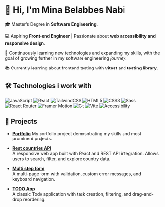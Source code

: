 # 👋 Hi, I'm Mina Belabbes Nabi

🎓 Master’s Degree in **Software Engineering**. <br/>

💻 Aspiring **Front-end Engineer** | Passionate about **web accessibility and responsive design**. <br/>

🧠 Continuously learning new technologies and expanding my skills, with the goal of growing further in my software engineering *journey*.<br/>

📚 Currently learning about frontend testing with **vitest** and **testing library**.<br/>


## 🛠️ Technologies i work with 


  ![JavaScript](https://img.shields.io/badge/JavaScript-F7DF1E?style=flat&logo=javascript&logoColor=black)
  ![React](https://img.shields.io/badge/React-20232A?style=flat&logo=react&logoColor=61DAFB)
  ![TailwindCSS](https://img.shields.io/badge/Tailwind_CSS-38B2AC?style=flat&logo=tailwind-css&logoColor=white)
  ![HTML5](https://img.shields.io/badge/HTML5-E34F26?style=flat&logo=html5&logoColor=white)
  ![CSS3](https://img.shields.io/badge/CSS3-1572B6?style=flat&logo=css3&logoColor=white)
  ![Sass](https://img.shields.io/badge/Sass-CC6699?style=flat&logo=sass&logoColor=white)
  ![React Router](https://img.shields.io/badge/React_Router-CA4245?style=flat&logo=react-router&logoColor=white)
  ![Framer Motion](https://img.shields.io/badge/Framer_Motion-0055FF?style=flat&logo=framer&logoColor=white)
  ![Git](https://img.shields.io/badge/Git-F05032?style=flat&logo=git&logoColor=white)
  ![Vite](https://img.shields.io/badge/Vite-646CFF?style=flat&logo=vite&logoColor=white)
  ![Accessibility](https://img.shields.io/badge/Accessibility-1B1F23?style=flat&logo=w3c&logoColor=white)

## 🚀 Projects

- **[Portfolio](https://cassiopeia001.github.io/my-portfolio/)**
  My portfolio project demosntrating my skills and most prominent projects.
  
- **[Rest countries API](https://cassiopeia001.github.io/rest-countries-api/)**  
  A responsive web app built with React and REST API integration. Allows users to search, filter, and explore country data. 

- **[Multi step form](https://cassiopeia001.github.io/multi-step-form/)**  
  A multi-page form with validation, custom error messages, and keyboard navigation.
  
- **[TODO App](https://cassiopeia001.github.io/todo-app/)**  
  A classic Todo application with task creation, filtering, and drag-and-drop reordering.
<!--


Here are some ideas to get you started:

- 🔭 I’m currently working on ...
- 🌱 I’m currently learning ...
- 👯 I’m looking to collaborate on ...
- 🤔 I’m looking for help with ...
- 💬 Ask me about ...
- 📫 How to reach me: ...
- 😄 Pronouns: ...
- ⚡ Fun fact: ...
-->
